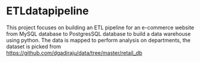 # ETLdatapipeline
This project focuses on building an ETL pipeline for an e-commerce website from MySQL database to PostgresSQL database to build a data warehouse using python. The data is mapped to perform analysis on departments, the dataset is picked from https://github.com/dgadiraju/data/tree/master/retail_db
